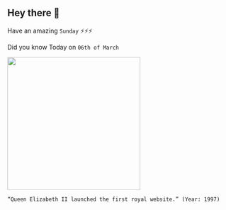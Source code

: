 ## Hey there 👋
Have an amazing `Sunday` ⚡⚡⚡

Did you know Today on `06th of March`
 
 [<img src="https://pbs.twimg.com/media/COOd8nBWcAAz1HX.jpg" width="300" />](https://observer.com/2015/09/queen-elizabeth-a-high-tech-monarch/#:~:text=1997%3A%20The%20Queen%20launched%20www,a%20video%20to%20the%20site.) 
 ```
“Queen Elizabeth II launched the first royal website.” (Year: 1997)
```
